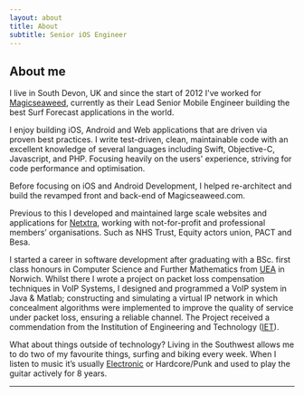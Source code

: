 ```yaml
---
layout: about
title: About
subtitle: Senior iOS Engineer
---
```

## About me

I live in South Devon, UK and since the start of 2012 I've worked for [Magicseaweed](https://magicseaweed.com), currently as their Lead Senior Mobile Engineer building the best Surf Forecast applications in the world.

I enjoy building iOS, Android and Web applications that are driven via proven best practices. I write test-driven, clean, maintainable code with an excellent knowledge of several languages including Swift, Objective-C, Javascript, and PHP. Focusing heavily on the users' experience, striving for code performance and optimisation.

Before focusing on iOS and Android Development, I helped re-architect and build the revamped front and back-end of Magicseaweed.com.

Previous to this I developed and maintained large scale websites and applications for [Netxtra](https://www.netxtra.net/), working with not-for-profit and professional members’ organisations. Such as NHS Trust, Equity actors union, PACT and Besa.

I started a career in software development after graduating with a BSc. first class honours in Computer Science and Further Mathematics from [UEA](https://www2.uea.ac.uk/study/undergraduate/degree/detail/bsc-computing-science) in Norwich. Whilst there I wrote a project on packet loss compensation techniques in VoIP Systems, I designed and programmed a VoIP system in Java & Matlab; constructing and simulating a virtual IP network in which concealment algorithms were implemented to improve the quality of service under packet loss, ensuring a reliable channel. The Project received a commendation from the Institution of Engineering and Technology ([IET](https://www.theiet.org/)).

What about things outside of technology? Living in the Southwest allows me to do two of my favourite things, surfing and biking every week. When I listen to music it’s usually [Electronic](https://soundcloud.com/michaelbux) or Hardcore/Punk and used to play the guitar actively for 8 years.

---
